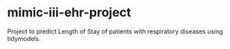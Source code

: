 # mimic-iii-ehr-project
Project to predict Length of Stay of patients with respiratory diseases using tidymodels.
